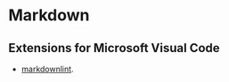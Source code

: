 # Markdown

## Extensions for Microsoft Visual Code

* [markdownlint](https://marketplace.visualstudio.com/items?itemName=DavidAnson.vscode-markdownlint).